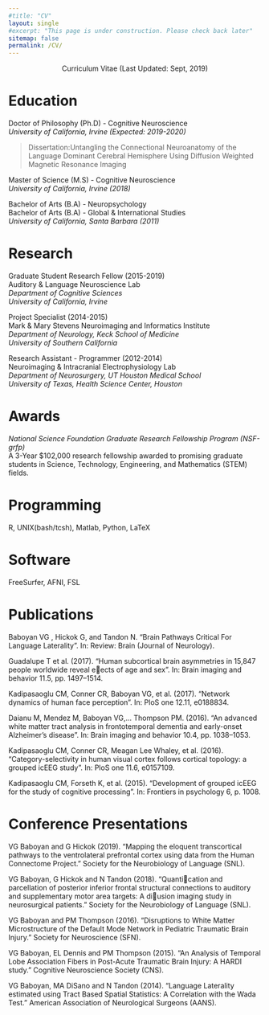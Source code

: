 ```yaml
---
#title: "CV"
layout: single
#excerpt: "This page is under construction. Please check back later"
sitemap: false
permalink: /CV/
---
```

<p style="text-align: center;">
Curriculum Vitae (Last Updated: Sept, 2019)
</p>

# Education
Doctor of Philosophy (Ph.D) - Cognitive Neuroscience <br/>
*University of California, Irvine (Expected: 2019-2020)* <br/>
>Dissertation:Untangling the Connectional Neuroanatomy of the Language Dominant Cerebral Hemisphere Using Diffusion Weighted Magnetic Resonance Imaging

Master of Science (M.S) - Cognitive Neuroscience<br/>
*University of California, Irvine  (2018)* <br/>

Bachelor of Arts (B.A) - Neuropsychology <br/>
Bachelor of Arts (B.A) - Global & International Studies <br/>
*University of California, Santa Barbara (2011)* <br/>

# Research
Graduate Student Research Fellow (2015-2019) <br/>
Auditory & Language Neuroscience Lab <br/>
*Department of Cognitive Sciences* <br/>
*University of California, Irvine*

Project Specialist (2014-2015) <br/>
Mark & Mary Stevens Neuroimaging and Informatics Institute <br/>
*Department of Neurology, Keck School of Medicine*  <br/>
*University of Southern California*

Research Assistant - Programmer (2012-2014) <br/>
Neuroimaging & Intracranial Electrophysiology Lab  <br/>
*Department of Neurosurgery, UT Houston Medical School* <br/>
*University of Texas, Health Science Center, Houston*

# Awards
*National Science Foundation Graduate Research Fellowship Program (NSF-grfp) <br/>*
A 3-Year $102,000 research fellowship awarded to promising graduate students in Science, Technology, Engineering, and Mathematics (STEM) fields. <br/>

# Programming
R, UNIX(bash/tcsh), Matlab, Python, LaTeX

# Software
FreeSurfer, AFNI, FSL

# Publications
Baboyan VG , Hickok G, and Tandon N. “Brain Pathways Critical For Language Laterality”.
In: Review: Brain (Journal of Neurology).

Guadalupe T et al. (2017). “Human subcortical brain asymmetries in 15,847
people worldwide reveal eects of age and sex”. In: Brain imaging and behavior
11.5, pp. 1497–1514.

Kadipasaoglu CM, Conner CR, Baboyan VG, et al. (2017). “Network dynamics of
human face perception”. In: PloS one 12.11, e0188834.

Daianu M, Mendez M, Baboyan VG,... Thompson PM. (2016). “An advanced white
matter tract analysis in frontotemporal dementia and early-onset Alzheimer’s
disease”. In: Brain imaging and behavior 10.4, pp. 1038–1053.

Kadipasaoglu CM, Conner CR, Meagan Lee Whaley, et al. (2016). “Category-selectivity in human visual cortex follows cortical topology: a grouped icEEG study”.
In: PloS one 11.6, e0157109.

Kadipasaoglu CM, Forseth K, et al. (2015). “Development of grouped icEEG for
the study of cognitive processing”. In: Frontiers in psychology 6, p. 1008.

# Conference Presentations
VG Baboyan and G Hickok (2019). “Mapping the eloquent transcortical pathways
to the ventrolateral prefrontal cortex using data from the Human Connectome
Project.” Society for the Neurobiology of Language (SNL).

VG Baboyan, G Hickok and N Tandon (2018). “Quantication and parcellation of
posterior inferior frontal structural connections to auditory and supplementary
motor area targets: A diusion imaging study in neurosurgical patients.” Society
for the Neurobiology of Language (SNL).

VG Baboyan and PM Thompson (2016). “Disruptions to White Matter Microstructure of the Default Mode Network in Pediatric Traumatic Brain Injury.” Society for
Neuroscience (SFN).

VG Baboyan, EL Dennis and PM Thompson (2015). “An Analysis of Temporal Lobe
Association Fibers in Post-Acute Traumatic Brain Injury: A HARDI study.” Cognitive Neuroscience Society (CNS).

VG Baboyan, MA DiSano and N Tandon (2014). “Language Laterality estimated
using Tract Based Spatial Statistics: A Correlation with the Wada Test.” American
Association of Neurological Surgeons (AANS).
